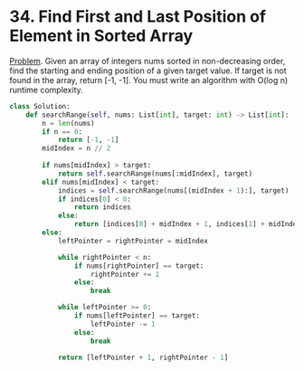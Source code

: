 # 34. Find First and Last Position of Element in Sorted Array

[Problem](https://leetcode.com/problems/find-first-and-last-position-of-element-in-sorted-array/description/).  Given an array of integers nums sorted in non-decreasing order, find the starting and ending position of a given target value.
If target is not found in the array, return [-1, -1].
You must write an algorithm with O(log n) runtime complexity.


```python
class Solution:
    def searchRange(self, nums: List[int], target: int) -> List[int]:
        n = len(nums)
        if n == 0:
            return [-1, -1]
        midIndex = n // 2
        
        if nums[midIndex] > target:
            return self.searchRange(nums[:midIndex], target)
        elif nums[midIndex] < target:
            indices = self.searchRange(nums[(midIndex + 1):], target)
            if indices[0] < 0:
                return indices
            else:
                return [indices[0] + midIndex + 1, indices[1] + midIndex + 1]
        else:
            leftPointer = rightPointer = midIndex

            while rightPointer < n:
                if nums[rightPointer] == target:  
                    rightPointer += 1
                else:
                    break

            while leftPointer >= 0:
                if nums[leftPointer] == target:
                    leftPointer -= 1
                else:
                    break

            return [leftPointer + 1, rightPointer - 1]
```